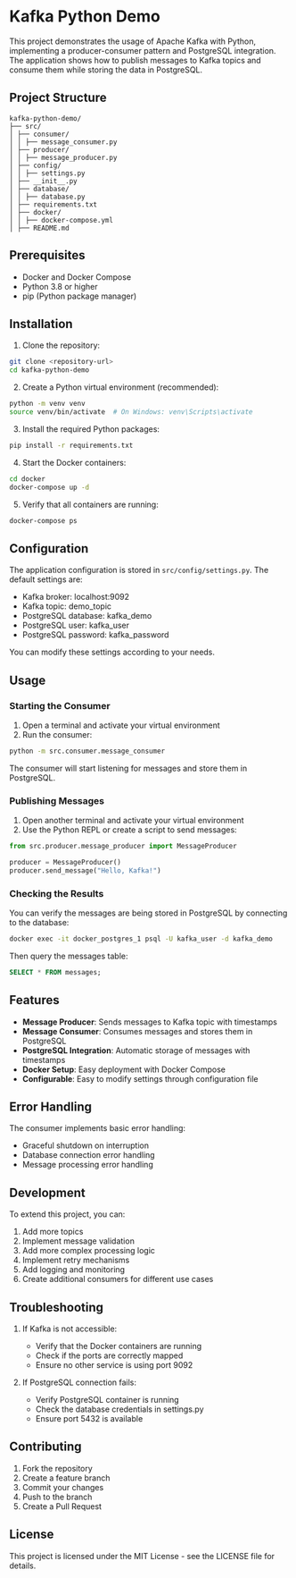 # Kafka Python Demo

This project demonstrates the usage of Apache Kafka with Python, implementing a producer-consumer pattern and PostgreSQL integration. The application shows how to publish messages to Kafka topics and consume them while storing the data in PostgreSQL.

## Project Structure

```
kafka-python-demo/  
├── src/  
│ ├── consumer/  
│ │ ├── message_consumer.py  
│ ├── producer/  
│ │ ├── message_producer.py  
│ ├── config/  
│ │ ├── settings.py  
│ ├── __init__.py  
│ ├── database/  
│ │ ├── database.py  
│ ├── requirements.txt  
│ ├── docker/  
│ │ ├── docker-compose.yml  
│ ├── README.md  

```
## Prerequisites

- Docker and Docker Compose
- Python 3.8 or higher
- pip (Python package manager)

## Installation

1. Clone the repository:

```bash
git clone <repository-url>
cd kafka-python-demo
```

2. Create a Python virtual environment (recommended):
```bash
python -m venv venv
source venv/bin/activate  # On Windows: venv\Scripts\activate
```

3. Install the required Python packages:
```bash
pip install -r requirements.txt
```

4. Start the Docker containers:
```bash
cd docker
docker-compose up -d
```

5. Verify that all containers are running:
```bash
docker-compose ps
```

## Configuration

The application configuration is stored in `src/config/settings.py`. The default settings are:

- Kafka broker: localhost:9092
- Kafka topic: demo_topic
- PostgreSQL database: kafka_demo
- PostgreSQL user: kafka_user
- PostgreSQL password: kafka_password

You can modify these settings according to your needs.

## Usage

### Starting the Consumer

1. Open a terminal and activate your virtual environment
2. Run the consumer:
```bash
python -m src.consumer.message_consumer
```

The consumer will start listening for messages and store them in PostgreSQL.

### Publishing Messages

1. Open another terminal and activate your virtual environment
2. Use the Python REPL or create a script to send messages:
```python
from src.producer.message_producer import MessageProducer

producer = MessageProducer()
producer.send_message("Hello, Kafka!")
```

### Checking the Results

You can verify the messages are being stored in PostgreSQL by connecting to the database:

```bash
docker exec -it docker_postgres_1 psql -U kafka_user -d kafka_demo
```

Then query the messages table:
```sql
SELECT * FROM messages;
```

## Features

- **Message Producer**: Sends messages to Kafka topic with timestamps
- **Message Consumer**: Consumes messages and stores them in PostgreSQL
- **PostgreSQL Integration**: Automatic storage of messages with timestamps
- **Docker Setup**: Easy deployment with Docker Compose
- **Configurable**: Easy to modify settings through configuration file

## Error Handling

The consumer implements basic error handling:
- Graceful shutdown on interruption
- Database connection error handling
- Message processing error handling

## Development

To extend this project, you can:
1. Add more topics
2. Implement message validation
3. Add more complex processing logic
4. Implement retry mechanisms
5. Add logging and monitoring
6. Create additional consumers for different use cases

## Troubleshooting

1. If Kafka is not accessible:
   - Verify that the Docker containers are running
   - Check if the ports are correctly mapped
   - Ensure no other service is using port 9092

2. If PostgreSQL connection fails:
   - Verify PostgreSQL container is running
   - Check the database credentials in settings.py
   - Ensure port 5432 is available

## Contributing

1. Fork the repository
2. Create a feature branch
3. Commit your changes
4. Push to the branch
5. Create a Pull Request

## License

This project is licensed under the MIT License - see the LICENSE file for details.